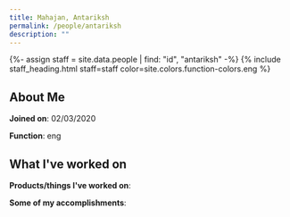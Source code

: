 ```yaml
---
title: Mahajan, Antariksh
permalink: /people/antariksh
description: ""
---
```


{%- assign staff = site.data.people | find: "id", "antariksh" -%}
{% include staff_heading.html staff=staff color=site.colors.function-colors.eng %}

## About Me

**Joined on**: 02/03/2020

**Function**: eng

## What I've worked on

**Products/things I've worked on**:


**Some of my accomplishments**:

